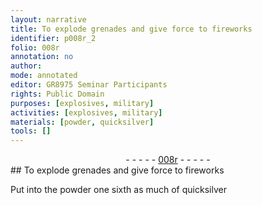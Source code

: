 ```yaml
---
layout: narrative
title: To explode grenades and give force to fireworks
identifier: p008r_2
folio: 008r
annotation: no
author:
mode: annotated
editor: GR8975 Seminar Participants
rights: Public Domain
purposes: [explosives, military]
activities: [explosives, military]
materials: [powder, quicksilver]
tools: []
---
```


 <div class="folio" align="center">- - - - - <a href="http://gallica.bnf.fr/ark:/12148/btv1b10500001g/f21.image" target="_blank">008r</a> - - - - - </div> 
## To explode grenades and give force to fireworks

 
 <span class="activity"></span> <span class="activity"></span> Put into the <span class="material">powder</span> <span class="unit">one sixth as much</span> of <span class="material">quicksilver</span> 
 